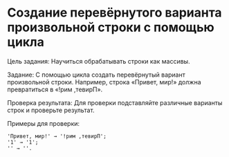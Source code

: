 # Создание перевёрнутого варианта произвольной строки с помощью цикла

Цель задания:
Научиться обрабатывать строки как массивы.

Задание:
С помощью цикла создать перевёрнутый вариант произвольной строки.
Например, строка «Привет, мир!» должна превратиться в «!рим ,тевирП».

Проверка результата:
Для проверки подставляйте различные варианты строк и проверьте результат.

Примеры для проверки:

    'Привет, мир!' → '!рим ,тевирП';
    '1' → '1';
    '' → ''.

